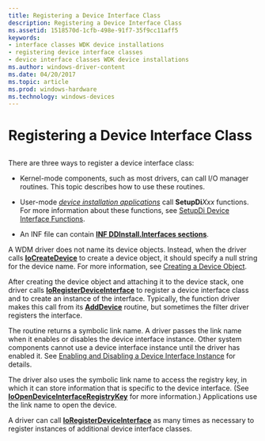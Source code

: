 ```yaml
---
title: Registering a Device Interface Class
description: Registering a Device Interface Class
ms.assetid: 1518570d-1cfb-498e-91f7-35f9cc11aff5
keywords:
- interface classes WDK device installations
- registering device interface classes
- device interface classes WDK device installations
ms.author: windows-driver-content
ms.date: 04/20/2017
ms.topic: article
ms.prod: windows-hardware
ms.technology: windows-devices
---
```


# Registering a Device Interface Class


## <a href="" id="ddk-registering-a-device-interface-class-dg"></a>


There are three ways to register a device interface class:

-   Kernel-mode components, such as most drivers, can call I/O manager routines. This topic describes how to use these routines.

-   User-mode [*device installation applications*](https://msdn.microsoft.com/library/windows/hardware/ff556277#wdkgloss-device-installation-application) call **SetupDi***Xxx* functions. For more information about these functions, see [SetupDi Device Interface Functions](using-device-installation-functions.md#ddk-setupdi-device-interface-functions-dg).

-   An INF file can contain [**INF DDInstall.Interfaces sections**](inf-ddinstall-interfaces-section.md).

A WDM driver does not name its device objects. Instead, when the driver calls [**IoCreateDevice**](https://msdn.microsoft.com/library/windows/hardware/ff548397) to create a device object, it should specify a null string for the device name. For more information, see [Creating a Device Object](https://msdn.microsoft.com/library/windows/hardware/ff542862).

After creating the device object and attaching it to the device stack, one driver calls [**IoRegisterDeviceInterface**](https://msdn.microsoft.com/library/windows/hardware/ff549506) to register a device interface class and to create an instance of the interface. Typically, the function driver makes this call from its [**AddDevice**](https://msdn.microsoft.com/library/windows/hardware/ff540521) routine, but sometimes the filter driver registers the interface.

The routine returns a symbolic link name. A driver passes the link name when it enables or disables the device interface instance. Other system components cannot use a device interface instance until the driver has enabled it. See [Enabling and Disabling a Device Interface Instance](enabling-and-disabling-a-device-interface-instance.md) for details.

The driver also uses the symbolic link name to access the registry key, in which it can store information that is specific to the device interface. (See [**IoOpenDeviceInterfaceRegistryKey**](https://msdn.microsoft.com/library/windows/hardware/ff549433) for more information.) Applications use the link name to open the device.

A driver can call [**IoRegisterDeviceInterface**](https://msdn.microsoft.com/library/windows/hardware/ff549506) as many times as necessary to register instances of additional device interface classes.

 

 





